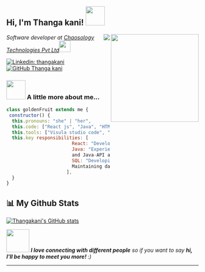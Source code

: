<h2> Hi, I'm Thanga kani! <img src="https://media.giphy.com/media/mGcNjsfWAjY5AEZNw6/giphy.gif" width="50"></h2>
<img align='right' src="https://media.giphy.com/media/ieyl9zmCjO4b4t6qoY/giphy.gif" width="230"> <img align="right" src="https://komarev.com/ghpvc/?username=thanga-kani&style=flat-square&color=blueviolet">
<p><em>Software developer at <a href="http://www.unb.br">Chaosology Technologies Pvt Ltd</a><img src="https://media.giphy.com/media/fYSnHlufseco8Fh93Z/giphy.gif" width="30">
</em></p>

<!-- [![Twitter: ThaiiBraga](https://img.shields.io/twitter/follow/ThaiiBraga?style=social)](https://twitter.com/ThaiiBraga) -->
[![Linkedin: thangakani](https://img.shields.io/badge/-thangakani-blue?style=flat-square&logo=Linkedin&logoColor=white&link=https://www.linkedin.com/in/thangakani/)](https://www.linkedin.com/in/thanga-kani-4781241b4/)
[![GitHub Thanga kani](https://img.shields.io/github/followers/thangakani?label=follow&style=social)](https://github.com/Thanga-kani/Thanga-kani/)


### <img src="https://media.giphy.com/media/VgCDAzcKvsR6OM0uWg/giphy.gif" width="50"> A little more about me...  

```javascript
class goldenFruit extends me {
 constructor() {
  this.pronouns: "she" | "her",
  this.code: ["React js", "Java", "HTML", "CSS", "SQL"],
  this.tools: ["Visula studio code", "Eclipse", "Mysql workbench", "Git hub", "Postman" ],
  this.key responsibilities: [
                        React: "Developed the frond-end UI using HTML, JavaScript, CSS, and React",
                        Java: "Experience in the design and development of web-based server-side applications using Java Servlets, JDBC, 
                        and Java-API and Spring boot Framework.",
                        SQL: "Developing scripts, procedures and triggers for application development,
                        Maintaining data quality and backups and overseeing database security"
                      ],
  }
}
```

## 📊 My Github Stats

  [![Thangakani's GitHub stats](https://github-readme-stats.vercel.app/api?username=thangakani&hide=prs&count_private=true&show_icons=true&theme=radical)](https://github.com/thangakani/github-readme-stats)
  
<!--   ## ✨ Top Languages Card

[![Top Langs](https://github-readme-stats.vercel.app/api/top-langs/?username=mittalsam98&layout=compact)](https://github.com/anuraghazra/github-readme-stats) -->
  
<img src="https://media.giphy.com/media/LnQjpWaON8nhr21vNW/giphy.gif" width="60"> <em><b>I love connecting with different people</b> so if you want to say <b>hi, I'll be happy to meet you more!</b> :)</em>

---
